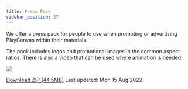 ```yaml
---
title: Press Pack
sidebar_position: 27
---
```


We offer a press pack for people to use when promoting or advertising PlayCanvas within their materials.

The pack includes logos and promotional images in the common aspect ratios. There is also a video that can be used where animation is needed.

![](/img/user-manual/press-pack/press-pack-preview.png)

[Download ZIP (44.5MB)][download-link]
Last updated: Mon 15 Aug 2022

[download-link]: pathname:///downloads/playcanvas-press-pack.zip
